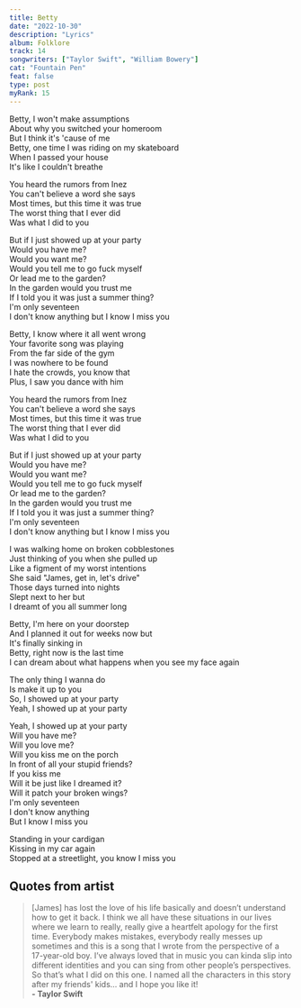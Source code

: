 ```yaml
---
title: Betty
date: "2022-10-30"
description: "Lyrics"
album: Folklore
track: 14
songwriters: ["Taylor Swift", "William Bowery"]
cat: "Fountain Pen"
feat: false
type: post
myRank: 15
---
```


<p className="verse-one">
Betty, I won't make assumptions <br />
About why you switched your homeroom <br />
But I think it's 'cause of me <br />
Betty, one time I was riding on my skateboard <br />
When I passed your house <br />
It's like I couldn't breathe <br />
</p>
<p className="pre-chorus">
You heard the rumors from Inez <br />
You can't believe a word she says <br />
Most times, but this time it was true <br />
The worst thing that I ever did <br />
Was what I did to you <br />
</p>
<p className="chorus">
But if I just showed up at your party <br />
Would you have me? <br />
Would you want me? <br />
Would you tell me to go fuck myself <br />
Or lead me to the garden? <br />
In the garden would you trust me <br />
If I told you it was just a summer thing? <br />
I'm only seventeen <br />
I don't know anything but I know I miss you <br />
</p>
<p className="verse-two">
Betty, I know where it all went wrong <br />
Your favorite song was playing <br />
From the far side of the gym <br />
I was nowhere to be found <br />
I hate the crowds, you know that <br />
Plus, I saw you dance with him <br />
</p>
<p className="pre-chorus">
You heard the rumors from Inez <br />
You can't believe a word she says <br />
Most times, but this time it was true <br />
The worst thing that I ever did <br />
Was what I did to you <br />
</p>
<p className="chorus">
But if I just showed up at your party <br />
Would you have me? <br />
Would you want me? <br />
Would you tell me to go fuck myself <br />
Or lead me to the garden? <br />
In the garden would you trust me <br />
If I told you it was just a summer thing? <br />
I'm only seventeen <br />
I don't know anything but I know I miss you <br />
</p>
<p className="bridge">
I was walking home on broken cobblestones <br />
Just thinking of you when she pulled up <br />
Like a figment of my worst intentions <br />
She said "James, get in, let's drive" <br />
Those days turned into nights <br />
Slept next to her but <br />
I dreamt of you all summer long <br />
</p>
<p className="verse-three">
Betty, I'm here on your doorstep <br />
And I planned it out for weeks now but <br />
It's finally sinking in <br />
Betty, right now is the last time <br />
I can dream about what happens when you see my face again <br />
</p>
<p className="pre-chorus">
The only thing I wanna do <br />
Is make it up to you <br />
So, I showed up at your party <br />
Yeah, I showed up at your party <br />
</p>
<p className="chorus">
Yeah, I showed up at your party <br />
Will you have me? <br />
Will you love me? <br />
Will you kiss me on the porch <br />
In front of all your stupid friends? <br />
If you kiss me <br />
Will it be just like I dreamed it? <br />
Will it patch your broken wings? <br />
I'm only seventeen <br />
I don't know anything <br />
But I know I miss you <br />
</p>
<p className="outro">
Standing in your cardigan <br />
Kissing in my car again <br />
Stopped at a streetlight, you know I miss you <br />
</p>

## Quotes from artist

<blockquote>
[James] has lost the love of his life basically and doesn’t understand how to get it back. I think we all have these situations in our lives where we learn to really, really give a heartfelt apology for the first time. Everybody makes mistakes, everybody really messes up sometimes and this is a song that I wrote from the perspective of a 17-year-old boy. I’ve always loved that in music you can kinda slip into different identities and you can sing from other people’s perspectives. So that’s what I did on this one. I named all the characters in this story after my friends' kids… and I hope you like it!<br /><b>- Taylor Swift</b>
</blockquote>
